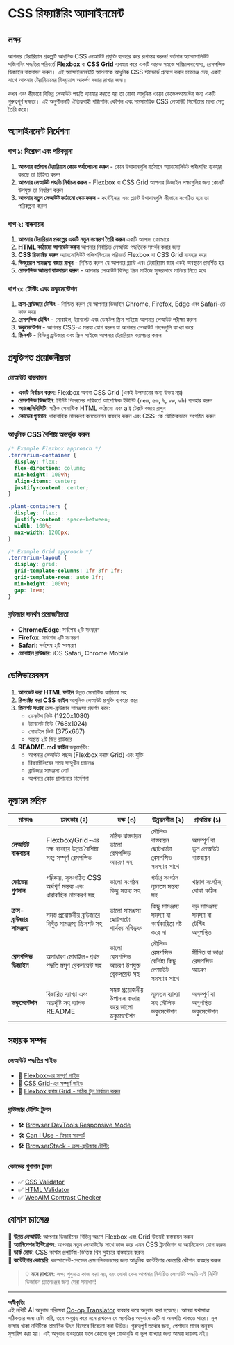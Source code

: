 <!--
CO_OP_TRANSLATOR_METADATA:
{
  "original_hash": "bee6762d4092a13fc7c338814963f980",
  "translation_date": "2025-10-22T21:47:13+00:00",
  "source_file": "3-terrarium/2-intro-to-css/assignment.md",
  "language_code": "bn"
}
-->
# CSS রিফ্যাক্টরিং অ্যাসাইনমেন্ট

## লক্ষ্য

আপনার টেরারিয়াম প্রকল্পটি আধুনিক CSS লেআউট প্রযুক্তি ব্যবহার করে রূপান্তর করুন! বর্তমান অ্যাবসোলিউট পজিশনিং পদ্ধতির পরিবর্তে **Flexbox** বা **CSS Grid** ব্যবহার করে একটি আরও সহজে পরিচালনাযোগ্য, রেসপন্সিভ ডিজাইন বাস্তবায়ন করুন। এই অ্যাসাইনমেন্টটি আপনাকে আধুনিক CSS স্ট্যান্ডার্ড প্রয়োগ করার চ্যালেঞ্জ দেয়, একই সাথে আপনার টেরারিয়ামের ভিজ্যুয়াল আকর্ষণ বজায় রাখার জন্য।

কখন এবং কীভাবে বিভিন্ন লেআউট পদ্ধতি ব্যবহার করতে হয় তা বোঝা আধুনিক ওয়েব ডেভেলপমেন্টের জন্য একটি গুরুত্বপূর্ণ দক্ষতা। এই অনুশীলনটি ঐতিহ্যবাহী পজিশনিং কৌশল এবং সমসাময়িক CSS লেআউট সিস্টেমের মধ্যে সেতু তৈরি করে।

## অ্যাসাইনমেন্ট নির্দেশনা

### ধাপ ১: বিশ্লেষণ এবং পরিকল্পনা
1. **আপনার বর্তমান টেরারিয়াম কোড পর্যালোচনা করুন** - কোন উপাদানগুলি বর্তমানে অ্যাবসোলিউট পজিশনিং ব্যবহার করছে তা চিহ্নিত করুন
2. **আপনার লেআউট পদ্ধতি নির্বাচন করুন** - Flexbox বা CSS Grid আপনার ডিজাইন লক্ষ্যগুলির জন্য কোনটি উপযুক্ত তা নির্ধারণ করুন
3. **আপনার নতুন লেআউট কাঠামো স্কেচ করুন** - কন্টেইনার এবং প্ল্যান্ট উপাদানগুলি কীভাবে সংগঠিত হবে তা পরিকল্পনা করুন

### ধাপ ২: বাস্তবায়ন
1. **আপনার টেরারিয়াম প্রকল্পের একটি নতুন সংস্করণ তৈরি করুন** একটি আলাদা ফোল্ডারে
2. **HTML কাঠামো আপডেট করুন** আপনার নির্বাচিত লেআউট পদ্ধতিকে সমর্থন করার জন্য
3. **CSS রিফ্যাক্টর করুন** অ্যাবসোলিউট পজিশনিংয়ের পরিবর্তে Flexbox বা CSS Grid ব্যবহার করে
4. **ভিজ্যুয়াল সামঞ্জস্য বজায় রাখুন** - নিশ্চিত করুন যে আপনার প্ল্যান্ট এবং টেরারিয়াম জার একই অবস্থানে প্রদর্শিত হয়
5. **রেসপন্সিভ আচরণ বাস্তবায়ন করুন** - আপনার লেআউট বিভিন্ন স্ক্রিন সাইজে সুন্দরভাবে মানিয়ে নিতে হবে

### ধাপ ৩: টেস্টিং এবং ডকুমেন্টেশন
1. **ক্রস-ব্রাউজার টেস্টিং** - নিশ্চিত করুন যে আপনার ডিজাইন Chrome, Firefox, Edge এবং Safari-তে কাজ করে
2. **রেসপন্সিভ টেস্টিং** - মোবাইল, ট্যাবলেট এবং ডেস্কটপ স্ক্রিন সাইজে আপনার লেআউট পরীক্ষা করুন
3. **ডকুমেন্টেশন** - আপনার CSS-এ মন্তব্য যোগ করুন যা আপনার লেআউট পছন্দগুলি ব্যাখ্যা করে
4. **স্ক্রিনশট** - বিভিন্ন ব্রাউজার এবং স্ক্রিন সাইজে আপনার টেরারিয়াম ক্যাপচার করুন

## প্রযুক্তিগত প্রয়োজনীয়তা

### লেআউট বাস্তবায়ন
- **একটি নির্বাচন করুন**: Flexbox অথবা CSS Grid (একই উপাদানের জন্য উভয় নয়)
- **রেসপন্সিভ ডিজাইন**: নির্দিষ্ট পিক্সেলের পরিবর্তে আপেক্ষিক ইউনিট (`rem`, `em`, `%`, `vw`, `vh`) ব্যবহার করুন
- **অ্যাক্সেসিবিলিটি**: সঠিক সেমান্টিক HTML কাঠামো এবং alt টেক্সট বজায় রাখুন
- **কোডের গুণমান**: ধারাবাহিক নামকরণ কনভেনশন ব্যবহার করুন এবং CSS-কে যৌক্তিকভাবে সংগঠিত করুন

### আধুনিক CSS বৈশিষ্ট্য অন্তর্ভুক্ত করুন
```css
/* Example Flexbox approach */
.terrarium-container {
  display: flex;
  flex-direction: column;
  min-height: 100vh;
  align-items: center;
  justify-content: center;
}

.plant-containers {
  display: flex;
  justify-content: space-between;
  width: 100%;
  max-width: 1200px;
}

/* Example Grid approach */
.terrarium-layout {
  display: grid;
  grid-template-columns: 1fr 3fr 1fr;
  grid-template-rows: auto 1fr;
  min-height: 100vh;
  gap: 1rem;
}
```

### ব্রাউজার সমর্থন প্রয়োজনীয়তা
- **Chrome/Edge**: সর্বশেষ ২টি সংস্করণ
- **Firefox**: সর্বশেষ ২টি সংস্করণ  
- **Safari**: সর্বশেষ ২টি সংস্করণ
- **মোবাইল ব্রাউজার**: iOS Safari, Chrome Mobile

## ডেলিভারেবলস

1. **আপডেট করা HTML ফাইল** উন্নত সেমান্টিক কাঠামো সহ
2. **রিফ্যাক্টর করা CSS ফাইল** আধুনিক লেআউট প্রযুক্তি ব্যবহার করে
3. **স্ক্রিনশট সংগ্রহ** ক্রস-ব্রাউজার সামঞ্জস্য প্রদর্শন করে:
   - ডেস্কটপ ভিউ (1920x1080)
   - ট্যাবলেট ভিউ (768x1024) 
   - মোবাইল ভিউ (375x667)
   - অন্তত ২টি ভিন্ন ব্রাউজার
4. **README.md ফাইল** ডকুমেন্টিং:
   - আপনার লেআউট পছন্দ (Flexbox বনাম Grid) এবং যুক্তি
   - রিফ্যাক্টরিংয়ের সময় সম্মুখীন চ্যালেঞ্জ
   - ব্রাউজার সামঞ্জস্য নোট
   - আপনার কোড চালানোর নির্দেশনা

## মূল্যায়ন রুব্রিক

| মানদণ্ড | চমৎকার (৪) | দক্ষ (৩) | উন্নয়নশীল (২) | প্রাথমিক (১) |
|----------|---------------|----------------|---------------|---------------|
| **লেআউট বাস্তবায়ন** | Flexbox/Grid-এর দক্ষ ব্যবহার উন্নত বৈশিষ্ট্য সহ; সম্পূর্ণ রেসপন্সিভ | সঠিক বাস্তবায়ন ভালো রেসপন্সিভ আচরণ সহ | মৌলিক বাস্তবায়ন ছোটখাটো রেসপন্সিভ সমস্যার সাথে | অসম্পূর্ণ বা ভুল লেআউট বাস্তবায়ন |
| **কোডের গুণমান** | পরিষ্কার, সুসংগঠিত CSS অর্থপূর্ণ মন্তব্য এবং ধারাবাহিক নামকরণ সহ | ভালো সংগঠন কিছু মন্তব্য সহ | পর্যাপ্ত সংগঠন ন্যূনতম মন্তব্য সহ | খারাপ সংগঠন; বোঝা কঠিন |
| **ক্রস-ব্রাউজার সামঞ্জস্য** | সমস্ত প্রয়োজনীয় ব্রাউজারে নিখুঁত সামঞ্জস্য স্ক্রিনশট সহ | ভালো সামঞ্জস্য ছোটখাটো পার্থক্য নথিভুক্ত | কিছু সামঞ্জস্য সমস্যা যা কার্যকারিতা নষ্ট করে না | বড় সামঞ্জস্য সমস্যা বা টেস্টিং অনুপস্থিত |
| **রেসপন্সিভ ডিজাইন** | অসাধারণ মোবাইল-প্রথম পদ্ধতি মসৃণ ব্রেকপয়েন্ট সহ | ভালো রেসপন্সিভ আচরণ উপযুক্ত ব্রেকপয়েন্ট সহ | মৌলিক রেসপন্সিভ বৈশিষ্ট্য কিছু লেআউট সমস্যার সাথে | সীমিত বা ভাঙা রেসপন্সিভ আচরণ |
| **ডকুমেন্টেশন** | বিস্তারিত ব্যাখ্যা এবং অন্তর্দৃষ্টি সহ ব্যাপক README | সমস্ত প্রয়োজনীয় উপাদান কভার করে ভালো ডকুমেন্টেশন | ন্যূনতম ব্যাখ্যা সহ মৌলিক ডকুমেন্টেশন | অসম্পূর্ণ বা অনুপস্থিত ডকুমেন্টেশন |

## সহায়ক সম্পদ

### লেআউট পদ্ধতির গাইড
- 📖 [Flexbox-এর সম্পূর্ণ গাইড](https://css-tricks.com/snippets/css/a-guide-to-flexbox/)
- 📖 [CSS Grid-এর সম্পূর্ণ গাইড](https://css-tricks.com/snippets/css/complete-guide-grid/)
- 📖 [Flexbox বনাম Grid - সঠিক টুল নির্বাচন করুন](https://blog.webdevsimplified.com/2022-11/flexbox-vs-grid/)

### ব্রাউজার টেস্টিং টুলস
- 🛠️ [Browser DevTools Responsive Mode](https://developer.chrome.com/docs/devtools/device-mode/)
- 🛠️ [Can I Use - ফিচার সাপোর্ট](https://caniuse.com/)
- 🛠️ [BrowserStack - ক্রস-ব্রাউজার টেস্টিং](https://www.browserstack.com/)

### কোডের গুণমান টুলস
- ✅ [CSS Validator](https://jigsaw.w3.org/css-validator/)
- ✅ [HTML Validator](https://validator.w3.org/)
- ✅ [WebAIM Contrast Checker](https://webaim.org/resources/contrastchecker/)

## বোনাস চ্যালেঞ্জ

🌟 **উন্নত লেআউট**: আপনার ডিজাইনের বিভিন্ন অংশে Flexbox এবং Grid উভয়ই বাস্তবায়ন করুন  
🌟 **অ্যানিমেশন ইন্টিগ্রেশন**: আপনার নতুন লেআউটের সাথে কাজ করে এমন CSS ট্রানজিশন বা অ্যানিমেশন যোগ করুন  
🌟 **ডার্ক মোড**: CSS কাস্টম প্রপার্টিজ-ভিত্তিক থিম সুইচার বাস্তবায়ন করুন  
🌟 **কন্টেইনার কোয়েরি**: কম্পোনেন্ট-লেভেল রেসপন্সিভনেসের জন্য আধুনিক কন্টেইনার কোয়েরি কৌশল ব্যবহার করুন  

> 💡 **মনে রাখবেন**: লক্ষ্য শুধুমাত্র কাজ করা নয়, বরং বোঝা কেন আপনার নির্বাচিত লেআউট পদ্ধতি এই নির্দিষ্ট ডিজাইন চ্যালেঞ্জের জন্য সেরা সমাধান!

---

**অস্বীকৃতি**:  
এই নথিটি AI অনুবাদ পরিষেবা [Co-op Translator](https://github.com/Azure/co-op-translator) ব্যবহার করে অনুবাদ করা হয়েছে। আমরা যথাসাধ্য সঠিকতার জন্য চেষ্টা করি, তবে অনুগ্রহ করে মনে রাখবেন যে স্বয়ংক্রিয় অনুবাদে ত্রুটি বা অসঙ্গতি থাকতে পারে। মূল ভাষায় থাকা নথিটিকে প্রামাণিক উৎস হিসেবে বিবেচনা করা উচিত। গুরুত্বপূর্ণ তথ্যের জন্য, পেশাদার মানব অনুবাদ সুপারিশ করা হয়। এই অনুবাদ ব্যবহারের ফলে কোনো ভুল বোঝাবুঝি বা ভুল ব্যাখ্যার জন্য আমরা দায়বদ্ধ নই।